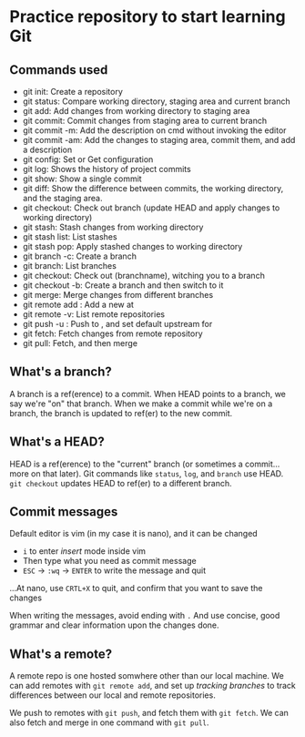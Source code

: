 # Practice repository to start learning Git

## Commands used

 - git init: Create a repository
 - git status: Compare working directory, staging area and current branch
 - git add: Add changes from working directory to staging area
 - git commit: Commit changes from staging area to current branch
 - git commit -m: Add the description on cmd without invoking the editor
 - git commit -am: Add the changes to staging area, commit them, and add a description
 - git config: Set or Get configuration
 - git log: Shows the history of project commits
 - git show: Show a single commit
 - git diff: Show the difference between commits, the working directory, and the staging area.
 - git checkout: Check out branch (update HEAD and apply changes to working directory)
 - git stash: Stash changes from working directory
 - git stash list: List stashes
 - git stash pop: Apply stashed changes to working directory
 - git branch -c: Create a branch
 - git branch: List branches
 - git checkout: Check out (branchname), witching you to a branch
 - git checkout -b: Create a branch and then switch to it
 - git merge: Merge changes from different branches
 - git remote add <remote> <url>: Add a new <remote> at <url>
 - git remote -v: List remote repositories
 - git push -u <remote> <branch>: Push <branch> to <remote>, and set default upstream for <branch>
 - git fetch: Fetch changes from remote repository
 - git pull: Fetch, and then merge


## What's a branch?

A branch is a ref(erence) to a commit. When HEAD points to a branch, we say we're "on"
that branch. When we make a commit while we're on a branch, the branch is updated to
ref(er) to the new commit.


## What's a HEAD?

HEAD is a ref(erence) to the "current" branch (or sometimes a commit... more on that
later). Git commands like `status`, `log`, and `branch` use HEAD. `git checkout` 
updates HEAD to ref(er) to a different branch.


## Commit messages

Default editor is vim (in my case it is nano), and it can be changed
 - `i` to enter *insert* mode inside vim
 - Then type what you need as commit message
 - `ESC` -> `:wq` -> `ENTER` to write the message and quit

...At nano, use `CRTL+X` to quit, and confirm that you want to save the changes

When writing the messages, avoid ending with `.`
And use concise, good grammar and clear information upon the changes done.


## What's a remote?

A remote repo is one hosted somwhere other than our local machine. We can add remotes
with `git remote add`, and set up *tracking branches* to track differences between our
local and remote repositories.

We push to remotes with `git push`, and fetch them with `git fetch`. We can also fetch 
and merge in one command with `git pull`.
